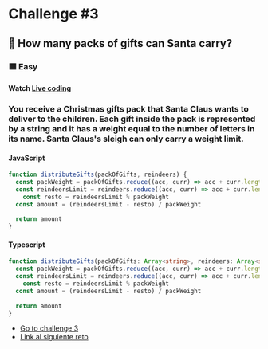 # Challenge #3

## 🎄 How many packs of gifts can Santa carry?

### 🟩 Easy

#### Watch [Live coding](https://youtu.be/mE0abqZt5RE)

### You receive a Christmas gifts pack that Santa Claus wants to deliver to the children. Each gift inside the pack is represented by a string and it has a weight equal to the number of letters in its name. Santa Claus's sleigh can only carry a weight limit.

#### JavaScript
```js
function distributeGifts(packOfGifts, reindeers) {
  const packWeight = packOfGifts.reduce((acc, curr) => acc + curr.length, 0)
  const reindeersLimit = reindeers.reduce((acc, curr) => acc + curr.length * 2, 0)
	const resto = reindeersLimit % packWeight
  const amount = (reindeersLimit - resto) / packWeight
  
  return amount
}

```
#### Typescript
```ts
function distributeGifts(packOfGifts: Array<string>, reindeers: Array<string>): number {
  const packWeight = packOfGifts.reduce((acc, curr) => acc + curr.length, 0)
  const reindeersLimit = reindeers.reduce((acc, curr) => acc + curr.length * 2, 0)
	const resto = reindeersLimit % packWeight
  const amount = (reindeersLimit - resto) / packWeight
  
  return amount
}

```

- [Go to challenge 3](https://adventjs.dev/challenges/2022/3)
- [Link al siguiente reto](./reto04.md)
